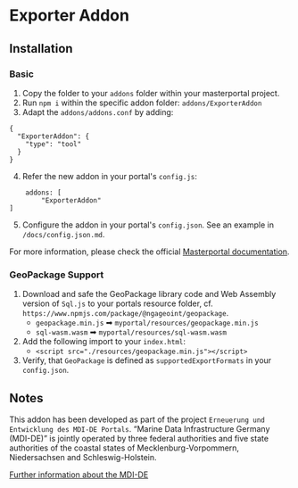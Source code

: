 # Exporter Addon

## Installation

### Basic
1. Copy the folder to your `addons` folder within your masterportal project.
2. Run `npm i` within the specific addon folder: `addons/ExporterAddon`
3. Adapt the `addons/addons.conf` by adding:
```
{
  "ExporterAddon": {
    "type": "tool"
  }
}
```
4. Refer the new addon in your portal's `config.js`:
```
    addons: [
        "ExporterAddon"
]
```
5. Configure the addon in your portal's `config.json`. See an example in `/docs/config.json.md`.

For more information, please check the official [Masterportal documentation](https://bitbucket.org/geowerkstatt-hamburg/masterportal/src/dev/doc/addOnsVue.md).

### GeoPackage Support
1. Download and safe the GeoPackage library code and Web Assembly version of `Sql.js` to your portals resource folder, cf. `https://www.npmjs.com/package/@ngageoint/geopackage`.
   - `geopackage.min.js` ➡ `myportal/resources/geopackage.min.js`
   - `sql-wasm.wasm` ➡ `myportal/resources/sql-wasm.wasm`
2. Add the following import to your `index.html`:
   - `<script src="./resources/geopackage.min.js"></script>`
1. Verify, that `GeoPackage` is defined as `supportedExportFormats` in your `config.json`.

## Notes

This addon has been developed as part of the project `Erneuerung und Entwicklung des MDI-DE Portals`.
“Marine Data Infrastructure Germany (MDI-DE)” is jointly operated by three federal authorities and five state authorities of the coastal states of Mecklenburg-Vorpommern, Niedersachsen and Schleswig-Holstein.

[Further information about the MDI-DE](https://projekt.mdi-de.org/)
